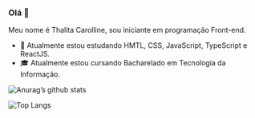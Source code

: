 ### Olá 👋

Meu nome é Thalita Carolline, sou iniciante em programação Front-end.



- 🌱 Atualmente estou estudando HMTL, CSS, JavaScript, TypeScript e ReactJS.
- 🎓 Atualmente estou cursando Bacharelado em Tecnologia da Informação.




![Anurag’s github stats](https://github-readme-stats.vercel.app/api?username=ThalitaCarolline&show_icons=true&count_private=true&theme=dracula)




![Top Langs](https://github-readme-stats.vercel.app/api/top-langs/?username=ThalitaCarolline&exclude_repo=cem_clipnet&layout=compact&theme=dracula)

